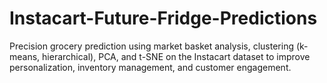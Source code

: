 # Instacart-Future-Fridge-Predictions
Precision grocery prediction using market basket analysis, clustering (k-means, hierarchical), PCA, and t-SNE on the Instacart dataset to improve personalization, inventory management, and customer engagement.
